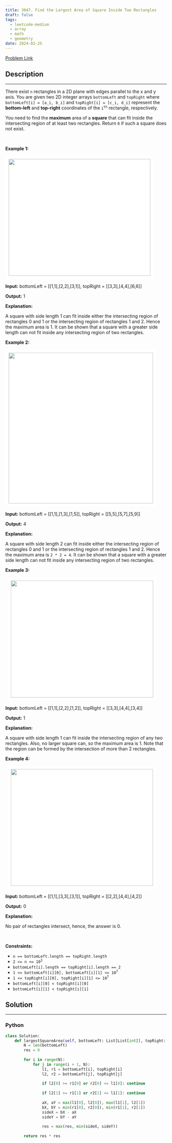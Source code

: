 ```yaml
---
title: 3047. Find the Largest Area of Square Inside Two Rectangles
draft: false
tags: 
  - leetcode-medium
  - array
  - math
  - geometry
date: 2024-02-25
---
```


[Problem Link](https://leetcode.com/problems/find-the-largest-area-of-square-inside-two-rectangles/)

## Description

---
<p>There exist <code>n</code> rectangles in a 2D plane with edges parallel to the x and y axis. You are given two 2D integer arrays&nbsp;<code>bottomLeft</code> and <code>topRight</code>&nbsp;where <code>bottomLeft[i] = [a_i, b_i]</code> and <code>topRight[i] = [c_i, d_i]</code> represent&nbsp;the <strong>bottom-left</strong> and <strong>top-right</strong> coordinates of the <code>i<sup>th</sup></code> rectangle, respectively.</p>

<p>You need to find the <strong>maximum</strong> area of a <strong>square</strong> that can fit inside the intersecting region of at least two rectangles. Return <code>0</code> if such a square does not exist.</p>

<p>&nbsp;</p>
<p><strong class="example">Example 1:</strong></p>
<img alt="" src="https://assets.leetcode.com/uploads/2024/01/05/example12.png" style="width: 443px; height: 364px; padding: 10px; background: rgb(255, 255, 255); border-radius: 0.5rem;" />
<p><strong>Input:</strong> bottomLeft = [[1,1],[2,2],[3,1]], topRight = [[3,3],[4,4],[6,6]]</p>

<p><strong>Output:</strong> 1</p>

<p><strong>Explanation:</strong></p>

<p>A square with side length 1 can fit inside either the intersecting region of rectangles 0 and 1 or the intersecting region of rectangles 1 and 2. Hence the maximum area is 1. It can be shown that a square with a greater side length can not fit inside any intersecting region of two rectangles.</p>

<p><strong class="example">Example 2:</strong></p>
<img alt="" src="https://assets.leetcode.com/uploads/2024/07/15/diag.png" style="width: 451px; height: 470px; padding: 10px; background: rgb(255, 255, 255); border-radius: 0.5rem;" />
<p><strong>Input:</strong> bottomLeft = [[1,1],[1,3],[1,5]], topRight = [[5,5],[5,7],[5,9]]</p>

<p><strong>Output:</strong> 4</p>

<p><strong>Explanation:</strong></p>

<p>A square with side length 2 can fit inside either the intersecting region of rectangles 0 and 1 or the intersecting region of rectangles 1 and 2. Hence the maximum area is <code>2 * 2 = 4</code>. It can be shown that a square with a greater side length can not fit inside any intersecting region of two rectangles.</p>

<p><strong class="example">Example 3:</strong></p>
<code> <img alt="" src="https://assets.leetcode.com/uploads/2024/01/04/rectanglesexample2.png" style="padding: 10px; background: rgb(255, 255, 255); border-radius: 0.5rem; width: 445px; height: 365px;" /> </code>

<p><strong>Input:</strong> bottomLeft = [[1,1],[2,2],[1,2]], topRight = [[3,3],[4,4],[3,4]]</p>

<p><strong>Output:</strong> 1</p>

<p><strong>Explanation:</strong></p>

<p>A square with side length 1 can fit inside the intersecting region of any two rectangles. Also, no larger square can, so the maximum area is 1. Note that the region can be formed by the intersection of more than 2 rectangles.</p>

<p><strong class="example">Example 4:</strong></p>
<code> <img alt="" src="https://assets.leetcode.com/uploads/2024/01/04/rectanglesexample3.png" style="padding: 10px; background: rgb(255, 255, 255); border-radius: 0.5rem; width: 444px; height: 364px;" /> </code>

<p><strong>Input:&nbsp;</strong>bottomLeft = [[1,1],[3,3],[3,1]], topRight = [[2,2],[4,4],[4,2]]</p>

<p><strong>Output:</strong> 0</p>

<p><strong>Explanation:</strong></p>

<p>No pair of rectangles intersect, hence, the answer is 0.</p>

<p>&nbsp;</p>
<p><strong>Constraints:</strong></p>

<ul>
	<li><code>n == bottomLeft.length == topRight.length</code></li>
	<li><code>2 &lt;= n &lt;= 10<sup>3</sup></code></li>
	<li><code>bottomLeft[i].length == topRight[i].length == 2</code></li>
	<li><code>1 &lt;= bottomLeft[i][0], bottomLeft[i][1] &lt;= 10<sup>7</sup></code></li>
	<li><code>1 &lt;= topRight[i][0], topRight[i][1] &lt;= 10<sup>7</sup></code></li>
	<li><code>bottomLeft[i][0] &lt; topRight[i][0]</code></li>
	<li><code>bottomLeft[i][1] &lt; topRight[i][1]</code></li>
</ul>


## Solution

---
### Python
``` py title='find-the-largest-area-of-square-inside-two-rectangles'
class Solution:
    def largestSquareArea(self, bottomLeft: List[List[int]], topRight: List[List[int]]) -> int:
        N = len(bottomLeft)
        res = 0
        
        for i in range(N):
            for j in range(i + 1, N):
                l1, r1 = bottomLeft[i], topRight[i]
                l2, r2 = bottomLeft[j], topRight[j]
                
                if l2[0] >= r1[0] or r2[0] <= l1[0]: continue
                
                if l2[1] >= r1[1] or r2[1] <= l1[1]: continue
                
                aX, aY = max(l1[0], l2[0]), max(l1[1], l2[1])
                bX, bY = min(r1[0], r2[0]), min(r1[1], r2[1])
                sideX = bX - aX
                sideY = bY - aY
                
                res = max(res, min(sideX, sideY))
        
        return res * res
                    
```


